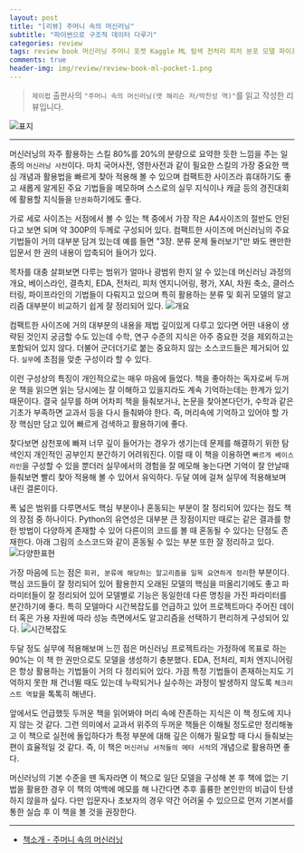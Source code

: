 ```yaml
---  
layout: post  
title: "[리뷰] 주머니 속의 머신러닝"  
subtitle: "파이썬으로 구조적 데이터 다루기"  
categories: review  
tags: review book 머신러닝 주머니 포켓 Kaggle ML 탐색 전처리 피처 분포 모델 파이프라인     
comments: true  
header-img: img/review/review-book-ml-pocket-1.png
---  
```

  
> `제이펍` 출판사의 `"주머니 속의 머신러닝(맷 해리슨 저/박찬성 역)"`를 읽고 작성한 리뷰입니다.  

![표지](https://theorydb.github.io/assets/img/review/review-book-ml-pocket-1.png)  

---

머신러닝의 자주 활용하는 스킬 80%를 20%의 분량으로 요약한 듯한 느낌을 주는 일종의 `머신러닝 사전`이다. 마치 국어사전, 영한사전과 같이 필요한 스킬의 가장 중요한 핵심 개념과 활용법을 빠르게 찾아 적용해 볼 수 있으며 컴팩트한 사이즈라 휴대하기도 좋고 새롭게 알게된 주요 기법들을 메모하며 스스로의 실무 지식이나 캐글 등의 경진대회에 활용할 지식들을 `단권화`하기에도 좋다.

가로 세로 사이즈는 서점에서 볼 수 있는 책 중에서 가장 작은 A4사이즈의 절반도 안된다고 보면 되며 약 300P의 두께로 구성되어 있다. 컴팩트한 사이즈에 머신러닝의 주요 기법들이 거의 대부분 담겨 있는데 예를 들면 "3장. 분류 문제 둘러보기"만 봐도 왠만한 입문서 한 권의 내용이 압축되어 들어가 있다. 

목차를 대충 살펴보면 다루는 범위가 얼마나 광범위 한지 알 수 있는데 머신러닝 과정의 개요, 베이스라인, 결측치, EDA, 전처리, 피처 엔지니어링, 평가, XAI, 차원 축소, 클러스터링, 파이프라인의 기법들이 다뤄지고 있으며 특히 활용하는 분류 및 회귀 모델의 알고리즘 대부분이 비교하기 쉽게 잘 정리되어 있다.
![개요](https://theorydb.github.io/assets/img/review/review-book-ml-pocket-2.png)  

컴팩트한 사이즈에 거의 대부분의 내용을 제법 깊이있게 다루고 있다면 어떤 내용이 생략된 것인지 궁금할 수도 있는데 수학, 연구 수준의 지식은 아주 중요한 것을 제외하고는 포함되어 있지 않다. 더불어 군더더기로 붙는 중요하지 않는 소스코드들은 제거되어 있다. `실무`에 초점을 맞춘 구성이라 할 수 있다.

이런 구성상의 특징이 개인적으로는 매우 마음에 들었다. 책을 좋아하는 독자로써 두꺼운 책을 읽으면 읽는 당시에는 잘 이해하고 있을지라도 계속 기억하는데는 한계가 있기 때문이다. 결국 실무를 하며 어차피 책을 들춰보거나, 논문을 찾아본다던가, 수학과 같은 기초가 부족하면 교과서 등을 다시 들춰봐야 한다. 즉, 머리속에 기억하고 있어야 할 가장 핵심만 담고 있어 빠르게 검색하고 활용하기에 좋다.

찾다보면 삼천포에 빠져 너무 깊이 들어가는 경우가 생기는데 문제를 해결하기 위한 탐색인지 개인적인 공부인지 분간하기 어려워진다. 이럴 때 이 책을 이용하면 `빠르게 베이스라인`을 구성할 수 있을 뿐더러 실무에서의 경험을 잘 메모해 놓는다면 기억이 잘 안날때 들춰보면 빨리 찾아 적용해 볼 수 있어서 유익하다. 두달 여에 걸쳐 실무에 적용해보며 내린 결론이다.

폭 넓은 범위를 다루면서도 핵심 부분이나 혼동되는 부분이 잘 정리되어 있다는 점도 책의 장점 중 하나이다. Python의 유연성은 대부분 큰 장점이지만 때로는 같은 결과를 향한 방법이 다양하게 존재할 수 있어 다른이의 코드를 볼 때 혼동될 수 있다는 단점도 존재한다. 아래 그림의 소스코드와 같이 혼동될 수 있는 부분 또한 잘 정리하고 있다.
![다양한표현](https://theorydb.github.io/assets/img/review/review-book-ml-pocket-3.png)  

가장 마음에 드는 점은 `회귀, 분류에 해당하는 알고리즘을 일목 요연하게 정리`한 부분이다. 핵심 코드들이 잘 정리되어 있어 활용한지 오래된 모델의 핵심을 떠올리기에도 좋고 파라미터들이 잘 정리되어 있어 모델별로 기능은 동일한데 다른 명칭을 가진 파라미터를 분간하기에 좋다. 특히 모델마다 시간복잡도를 언급하고 있어 프로젝트마다 주어진 데이터 혹은 가용 자원에 따라 성능 측면에서도 알고리즘을 선택하기 편리하게 구성되어 있다. 
![시간복잡도](https://theorydb.github.io/assets/img/review/review-book-ml-pocket-4.png)  

두달 정도 실무에 적용해보며 느낀 점은 머신러닝 프로젝트라는 가정하에 목표로 하는 90%는 이 책 한 권만으로도 모델을 생성하기 충분했다. EDA, 전처리, 피처 엔지니어링은 항상 활용하는 기법들이 거의 다 정리되어 있다. 가끔 특정 기법들이 존재하는지도 기억하지 못한 채 건너뛸 때도 있는데 누락되거나 실수하는 과정이 발생하지 않도록 `체크리스트 역할`을 톡톡히 해낸다.

앞에서도 언급했듯 두꺼운 책을 읽어봐야 머리 속에 잔존하는 지식은 이 책 정도에 지나지 않는 것 같다. 그런 의미에서 교과서 위주의 두꺼운 책들은 이해될 정도로만 정리해놓고 이 책으로 실전에 돌입하다가 특정 부분에 대해 깊은 이해가 필요할 때 다시 들춰보는 편이 효율적일 것 같다. 즉, 이 책은 `머신러닝 서적들의 메타 서적`의 개념으로 활용하면 좋다.

머신러닝의 기본 수준을 뗀 독자라면 이 책으로 일단 모델을 구성해 본 후 책에 없는 기법을 활용한 경우 이 책의 여백에 메모를 해 나간다면 추후 훌륭한 본인만의 비급이 탄생하지 않을까 싶다. 다만 입문자나 초보자의 경우 약간 어려울 수 있으므로 먼저 기본서를 통한 실습 후 이 책을 볼 것을 권장한다. 

---

* [책소개 - 주머니 속의 머신러닝](http://www.yes24.com/Product/Goods/99478990)
